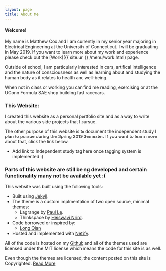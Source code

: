 ```yaml
---
layout: page
title: About Me
---
```


#### Welcome!

My name is Matthew Cox and I am currently in my senior year majoring in Electrical Engineering at the University of Connecticut. I will be graduating in May 2019. If you want to learn more about my work and experience please check out the [Work]({{ site.url }} /menu/work.html) page.

Outside of school, I am particularly interested in cars, artifical intelligence and the nature of consciousness as well as learning about and studying the human body as it relates to health and well-being.

When not in class or working you can find me reading, exercising or at the UConn Formula SAE shop building fast racecars.

### This Website:

I created this website as a personal portfolio site and as a way to write about the various side projects that I pursue.

The other purpose of this website is to document the independent study I plan to pursue during the Spring 2019 Semester. If you want to learn more about that, click the link below.

* Add link to Independent study tag here once tagging system is implemented :(

### Parts of this website are still being developed and certain functionality many not be available yet :(

This website was built using the following tools:
- Built using [Jekyll](https://jekyllrb.com/).
- The theme is a custom implmentation of two open source, minimal themes:
	- Lagrange by [Paul Le](https://github.com/LeNPaul/).
	- Thinkspace by [Heiswayi Nrird](https://github.com/heiswayi).
- Code borrowed or inspired by:
	- [Long Qian](https://longqian.me)
- Hosted and implemented with [Netlify](https://www.netlify.com/).

All of the code is hosted on my [Github](https://github.com/mcox53) and all of the themes used are licensed under the MIT license which means the code for this site is as well.

Even though the themes are licensed, the content posted on this site is Copyrighted. [Read More](https://github.com/mcox53/portfolio-website-jekyll/blob/gh-pages/LICENSE.md)
